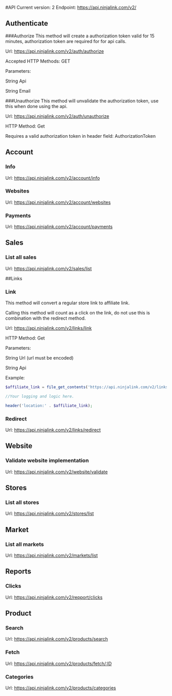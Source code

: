 #API 
Current version: 2
Endpoint: https://api.ninjalink.com/v2/

## Authenticate

###Authorize
This method will create a authorization token valid for 15 minutes, authorization token are required for for api calls.

Url: https://api.ninjalink.com/v2/auth/authorize

Accepted HTTP Methods: GET

Parameters:

String Api

String Email


###Unauthorize
This method will unvalidate the authorization token, use this when done using the api.

Url: https://api.ninjalink.com/v2/auth/unauthorize

HTTP Method: Get

Requires a valid authorization token in header field: AuthorizationToken


## Account

### Info
Url: https://api.ninjalink.com/v2/account/info

### Websites
Url: https://api.ninjalink.com/v2/account/websites

### Payments
Url: https://api.ninjalink.com/v2/account/payments

## Sales

### List all sales
Url: https://api.ninjalink.com/v2/sales/list

##Links

### Link
This method will convert a regular store link to affiliate link.

Calling this method will count as a click on the link, do not use this is combination with the redirect method. 

Url: https://api.ninjalink.com/v2/links/link

HTTP Method: Get

Parameters:

String Url (url must be encoded)

String Api 

Example:

```php
$affiliate_link = file_get_contents('https://api.ninjalink.com/v2/links/link?Api=ffffffffffffffffffffff&Url='. url_encode('http://someurl.com'));

//Your logging and logic here.

header('location:' . $affiliate_link);
```

### Redirect
Url: https://api.ninjalink.com/v2/links/redirect

## Website

### Validate website implementation
Url: https://api.ninjalink.com/v2/website/validate

## Stores

### List all stores
Url: https://api.ninjalink.com/v2/stores/list

## Market

### List all markets
Url: https://api.ninjalink.com/v2/markets/list

## Reports

### Clicks
Url: https://api.ninjalink.com/v2/repport/clicks

## Product

### Search
Url: https://api.ninjalink.com/v2/products/search

### Fetch
Url: https://api.ninjalink.com/v2/products/fetch/:ID

### Categories
Url: https://api.ninjalink.com/v2/products/categories
